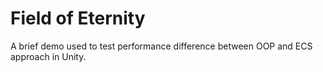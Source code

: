 # Field of Eternity

A brief demo used to test performance difference between OOP and ECS approach in Unity.
